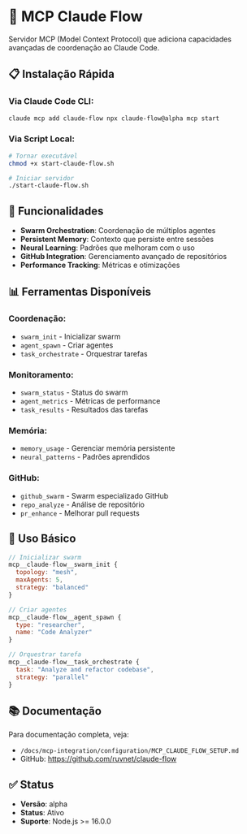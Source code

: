 # 🚀 MCP Claude Flow

Servidor MCP (Model Context Protocol) que adiciona capacidades avançadas de coordenação ao Claude Code.

## 📋 Instalação Rápida

### Via Claude Code CLI:
```bash
claude mcp add claude-flow npx claude-flow@alpha mcp start
```

### Via Script Local:
```bash
# Tornar executável
chmod +x start-claude-flow.sh

# Iniciar servidor
./start-claude-flow.sh
```

## 🔧 Funcionalidades

- **Swarm Orchestration**: Coordenação de múltiplos agentes
- **Persistent Memory**: Contexto que persiste entre sessões
- **Neural Learning**: Padrões que melhoram com o uso
- **GitHub Integration**: Gerenciamento avançado de repositórios
- **Performance Tracking**: Métricas e otimizações

## 📊 Ferramentas Disponíveis

### Coordenação:
- `swarm_init` - Inicializar swarm
- `agent_spawn` - Criar agentes
- `task_orchestrate` - Orquestrar tarefas

### Monitoramento:
- `swarm_status` - Status do swarm
- `agent_metrics` - Métricas de performance
- `task_results` - Resultados das tarefas

### Memória:
- `memory_usage` - Gerenciar memória persistente
- `neural_patterns` - Padrões aprendidos

### GitHub:
- `github_swarm` - Swarm especializado GitHub
- `repo_analyze` - Análise de repositório
- `pr_enhance` - Melhorar pull requests

## 🎯 Uso Básico

```javascript
// Inicializar swarm
mcp__claude-flow__swarm_init {
  topology: "mesh",
  maxAgents: 5,
  strategy: "balanced"
}

// Criar agentes
mcp__claude-flow__agent_spawn {
  type: "researcher",
  name: "Code Analyzer"
}

// Orquestrar tarefa
mcp__claude-flow__task_orchestrate {
  task: "Analyze and refactor codebase",
  strategy: "parallel"
}
```

## 📚 Documentação

Para documentação completa, veja:
- `/docs/mcp-integration/configuration/MCP_CLAUDE_FLOW_SETUP.md`
- GitHub: https://github.com/ruvnet/claude-flow

## ✅ Status

- **Versão**: alpha
- **Status**: Ativo
- **Suporte**: Node.js >= 16.0.0
